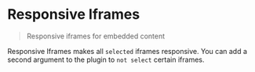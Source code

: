 # Responsive Iframes

> Responsive iframes for embedded content

Responsive Iframes makes all `selected` iframes responsive. You can add a second argument to the plugin to `not select` certain iframes.

